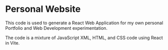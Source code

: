 # Personal Website

This code is used to generate a React Web Application for my own personal Portfolio and Web Development experimentation.

The code is a mixture of JavaScript XML, HTML, and CSS code using React in Vite.
